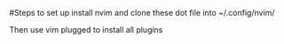 #Steps to set up install nvim and clone these dot file into ~/.config/nvim/

Then use vim plugged to install all plugins


